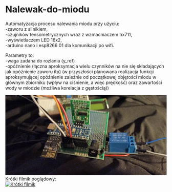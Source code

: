 # Nalewak-do-miodu

Automatyzacja procesu nalewania miodu przy użyciu:  
-zaworu z silnikiem,  
-czujników tensometrycznych wraz z wzmacniaczem hx711,  
-wyświetlaczem LED 16x2,  
-arduino nano i esp8266 01 dla komunikacji po wifi. 

Parametry to:  
-waga zadana do rozlania (y_ref)  
-opóźnienie (łączna aproksymacja wielu czynników na nie się składających jak opóźnienie zaworu itp) (w przyszłości planowana realizacja funkcji aproksymującej opóźnienie zależnie od początkowej objętości miodu w głównym zbiorniku (wpływ na ciśnienie, a więc prędkość) oraz zawartości wody w miodzie (możliwa korelacja z gęstością))  

![zdj ukladu nie w akcji](/v3/zdj_real.jpg?raw=true "Płytka")
Krótki filmik poglądowy:  
[![Krótki filmik](https://img.youtube.com/vi/IhbymXbywFY/default.jpg)](https://youtu.be/IhbymXbywFY)
